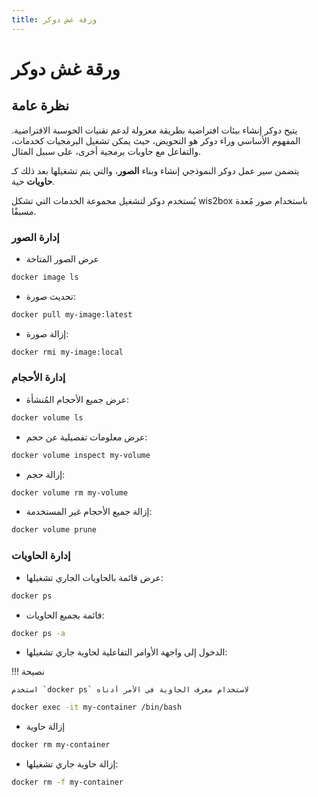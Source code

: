 ```yaml
---
title: ورقة غش دوكر
---
```


# ورقة غش دوكر

## نظرة عامة

يتيح دوكر إنشاء بيئات افتراضية بطريقة معزولة لدعم تقنيات الحوسبة الافتراضية. المفهوم الأساسي وراء دوكر هو التحويض، حيث يمكن تشغيل البرمجيات كخدمات، والتفاعل مع حاويات برمجية أخرى، على سبيل المثال.

يتضمن سير عمل دوكر النموذجي إنشاء وبناء **الصور**، والتي يتم تشغيلها بعد ذلك كـ **حاويات** حية.

يُستخدم دوكر لتشغيل مجموعة الخدمات التي تشكل wis2box باستخدام صور مُعدة مسبقًا.

### إدارة الصور

* عرض الصور المتاحة

```bash
docker image ls
```

* تحديث صورة:

```bash
docker pull my-image:latest
```

* إزالة صورة:

```bash
docker rmi my-image:local
```

### إدارة الأحجام

* عرض جميع الأحجام المُنشأة:

```bash
docker volume ls
```

* عرض معلومات تفصيلية عن حجم:

```bash
docker volume inspect my-volume
```

* إزالة حجم:

```bash
docker volume rm my-volume
```

* إزالة جميع الأحجام غير المستخدمة:

```bash
docker volume prune
```

### إدارة الحاويات

* عرض قائمة بالحاويات الجاري تشغيلها:

```bash
docker ps
```

* قائمة بجميع الحاويات:

```bash
docker ps -a
```

* الدخول إلى واجهة الأوامر التفاعلية لحاوية جاري تشغيلها:

!!! نصيحة

    استخدم `docker ps` لاستخدام معرف الحاوية في الأمر أدناه

```bash
docker exec -it my-container /bin/bash
```

* إزالة حاوية

```bash
docker rm my-container
```

* إزالة حاوية جاري تشغيلها:

```bash
docker rm -f my-container
```
